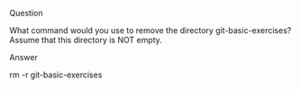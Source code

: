 Question

What command would you use to remove the directory git-basic-exercises? Assume that this directory is NOT empty.

Answer

rm -r git-basic-exercises
